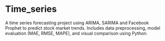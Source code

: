 # Time_series
A time series forecasting project using ARIMA, SARIMA and Facebook Prophet to predict stock market trends. Includes data preprocessing, model evaluation (MAE, RMSE, MAPE), and visual comparison using Python.
